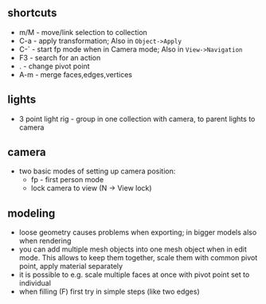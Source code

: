 ## shortcuts

- m/M - move/link selection to collection
- C-a - apply transformation; Also in `Object->Apply`
- C-\` - start fp mode when in Camera mode; Also in `View->Navigation`
- F3 - search for an action
- . - change pivot point
- A-m - merge faces,edges,vertices

## lights

- 3 point light rig - group in one collection with camera, <C-p> to parent lights to camera

## camera

- two basic modes of setting up camera position:
  - fp - first person mode
  - lock camera to view (N -> View lock)

## modeling

- loose geometry causes problems when exporting; in bigger models also when rendering
- you can add multiple mesh objects into one mesh object when in edit mode.
  This allows to keep them together, scale them with common pivot point, apply 
  material separately
- it is possible to e.g. scale multiple faces at once with pivot point set to individual
- when filling (F) first try in simple steps (like two edges)
